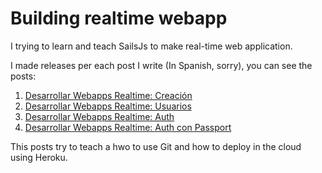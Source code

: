 # Building realtime webapp
I trying to learn and teach SailsJs to make real-time web application.

I made releases per each post I write (In Spanish, sorry), you can see the posts:

1. [Desarrollar Webapps Realtime: Creación](http://jorgecasar.github.io/blog/desarrollar-webapps-realtime-creacion/)
2. [Desarrollar Webapps Realtime: Usuarios](http://jorgecasar.github.io/blog/desarrollar-webapps-realtime-usuarios/)
3. [Desarrollar Webapps Realtime: Auth](http://jorgecasar.github.io/blog/desarrollar-webapps-realtime-auth/)
4. [Desarrollar Webapps Realtime: Auth con Passport](http://jorgecasar.github.io/blog/desarrollar-webapps-realtime-auth-con-passport/)

This posts try to teach a hwo to use Git and how to deploy in the cloud using Heroku.
